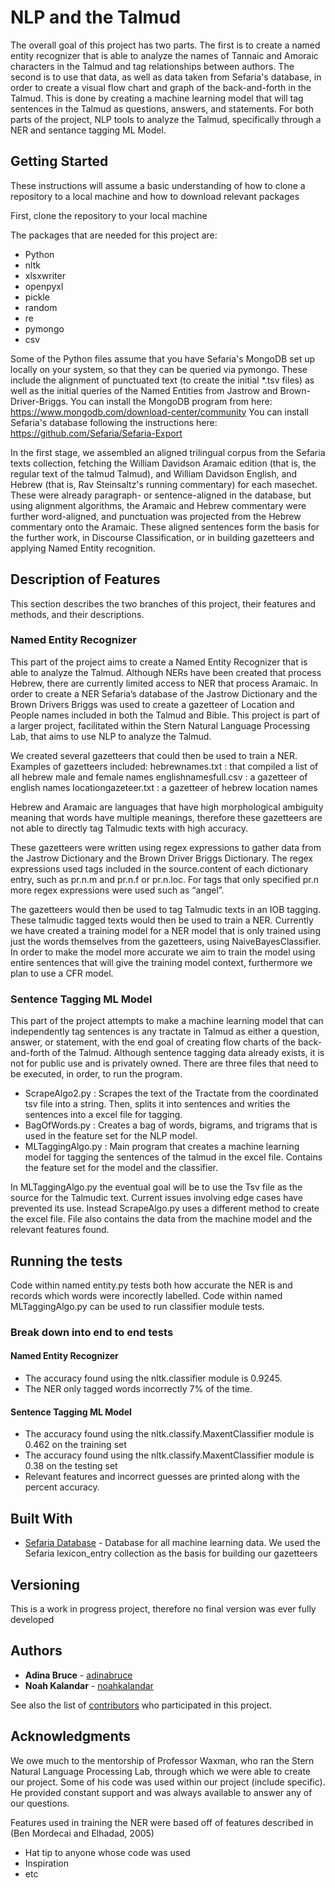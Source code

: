 # NLP and the Talmud

The overall goal of this project has two parts. The first is to create a named entity recognizer that is able to analyze the names of Tannaic and Amoraic characters in the Talmud and tag relationships between authors. The second is to use that data, as well as data taken from Sefaria's database, in order to create a visual flow chart and graph of the back-and-forth in the Talmud. This is done by creating a machine learning model that will tag sentences in the Talmud as questions, answers, and statements.
For both parts of the project, NLP tools to analyze the Talmud, specifically through a NER and sentance tagging ML Model.

## Getting Started

These instructions will assume a basic understanding of how to clone a repository to a local machine and how to download relevant packages  

First, clone the repository to your local machine 

The packages that are needed for this project are: 
- Python
- nltk
- xlsxwriter
- openpyxl
- pickle
- random
- re
- pymongo
- csv

Some of the Python files assume that you have Sefaria's MongoDB set up locally on your system, so that they can be queried via pymongo. These include the alignment of punctuated text (to create the initial *.tsv files) as well as the initial queries of the Named Entities from Jastrow and Brown-Driver-Briggs. You can install the MongoDB program from here: https://www.mongodb.com/download-center/community
You can install Sefaria's database following the instructions here: https://github.com/Sefaria/Sefaria-Export

In the first stage, we assembled an aligned trilingual corpus from the Sefaria texts collection, fetching the William Davidson Aramaic edition (that is, the regular text of the talmud Talmud), and William Davidson English, and Hebrew (that is, Rav Steinsaltz's running commentary) for each masechet. These were already paragraph- or sentence-aligned in the database, but using alignment algorithms, the Aramaic and Hebrew commentary were further word-aligned, and punctuation was projected from the Hebrew commentary onto the Aramaic. These aligned sentences form the basis for the further work, in Discourse Classification, or in building gazetteers and applying Named Entity recognition.


## Description of Features 

This section describes the two branches of this project, their features and methods, and their descriptions.

### Named Entity Recognizer

This part of the project aims to create a Named Entity Recognizer that is able to analyze the Talmud. 
Although NERs have been created that process Hebrew, there are currently limited access to NER that process Aramaic. 
In order to create a NER  Sefaria’s database of the Jastrow Dictionary and the Brown Drivers Briggs was used to create a gazetteer of Location and People names included in both the Talmud and Bible. 
This project is part of a larger project, facilitated within the Stern Natural Language Processing Lab, that aims to use NLP to analyze the Talmud. 

We created several gazetteers that could then be used to train a NER. 
Examples of gazetteers included: 
	hebrewnames.txt : that compiled a list of all hebrew male and female names
	englishnamesfull.csv : a gazetteer of english names
	locationgazeteer.txt : a gazetteer of hebrew location names

Hebrew and Aramaic are languages that have high morphological ambiguity meaning that words have multiple meanings, therefore these gazetteers are not able to directly tag Talmudic texts with high accuracy.

These gazetteers were written using regex expressions to gather data from the Jastrow Dictionary and the Brown Driver Briggs Dictionary. The regex expressions used tags included in the source.content of each dictionary entry, such as pr.n.m and pr.n.f or pr.n.loc. For tags that only specified pr.n more regex expressions were used such as “angel”.

The gazetteers would then be used to tag Talmudic texts in an IOB tagging. These talmudic tagged texts would then be used to train a NER. Currently we have created a training model for a NER model that is only trained using just the words themselves from the gazetteers, using NaiveBayesClassifier. In order to make the model more accurate we aim to train the model using entire sentences that will give the training model context, furthermore we plan to use a CFR model. 

### Sentence Tagging ML Model

This part of the project attempts to make a machine learning model that can independently tag sentences is any tractate in Talmud as either a 
question, answer, or statement, with the end goal of creating flow charts of the back-and-forth of the Talmud. Although sentence tagging data already exists, it is not for public use and is privately owned.
There are three files that need to be executed, in order, to run the program. 
 - ScrapeAlgo2.py : Scrapes the text of the Tractate from the coordinated tsv file into a string. Then, splits it into sentences and writies the sentences into a excel file for tagging. 
 - BagOfWords.py : Creates a bag of words, bigrams, and trigrams that is used in the feature set for the NLP model. 
 - MLTaggingAlgo.py : Main program that creates a machine learning model for tagging the sentences of the talmud in the excel file.  Contains the feature set for the model and the classifier.
 
 In MLTaggingAlgo.py the eventual goal will be to use the Tsv file as the source for the Talmudic text. Current issues involving edge cases have prevented its use. Instead ScrapeAlgo.py uses a different method to create the excel file. 
 File also contains the data from the machine model and the relevant features found.
 
## Running the tests

Code within named entity.py tests both how accurate the NER is and records which words were incorectly labelled.
Code within named MLTaggingAlgo.py can be used to run classifier module tests.

### Break down into end to end tests

#### Named Entity Recognizer
- The accuracy found using the nltk.classifier module is 0.9245.
- The NER only tagged words incorrectly 7% of the time.

#### Sentence Tagging ML Model
- The accuracy found using the nltk.classify.MaxentClassifier module is 0.462 on the training set
- The accuracy found using the nltk.classify.MaxentClassifier module is 0.38 on the testing set
- Relevant features and incorrect guesses are printed along with the percent accuracy. 


## Built With

* [Sefaria Database](https://github.com/Sefaria/Sefaria-Project) - Database for all machine learning data. We used the Sefaria lexicon_entry collection as the basis for building our gazetteers


## Versioning

This is a work in progress project, therefore no final version was ever fully developed 

## Authors

* **Adina Bruce** - [adinabruce](https://github.com/adinabruce)
* **Noah Kalandar** - [noahkalandar](https://github.com/nokal123)

See also the list of [contributors](https://github.com/your/project/contributors) who participated in this project.


## Acknowledgments
We owe much to the mentorship of Professor Waxman, who ran the Stern Natural Language Processing Lab, through which we were able to create our project. Some of his code was used within our project (include specific). He provided constant support and was always available to answer any of our questions. 

Features used in training the NER were based off of features described in (Ben Mordecai and Elhadad, 2005)

* Hat tip to anyone whose code was used
* Inspiration
* etc

